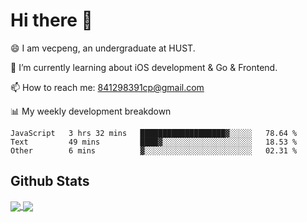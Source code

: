 
# Hi there 👋
😄 I am vecpeng, an undergraduate at HUST.

🌱 I’m currently learning about iOS development & Go & Frontend.

📫 How to reach me: 841298391cp@gmail.com

📊 My weekly development breakdown
<!--START_SECTION:waka-->

```text
JavaScript   3 hrs 32 mins   ███████████████████▓░░░░░   78.64 %
Text         49 mins         ████▓░░░░░░░░░░░░░░░░░░░░   18.53 %
Other        6 mins          ▓░░░░░░░░░░░░░░░░░░░░░░░░   02.31 %
```

<!--END_SECTION:waka-->

## Github Stats
<a href="https://github.com/anuraghazra/github-readme-stats">
  <img align="center" src="https://github-readme-stats.vercel.app/api?username=vecpeng&count_private=true&hide=stars" />
</a>
<a href="https://github.com/anuraghazra/convoychat">
  <img align="center" src="https://github-readme-stats.vercel.app/api/top-langs/?username=vecpeng&layout=compact" />
</a>
